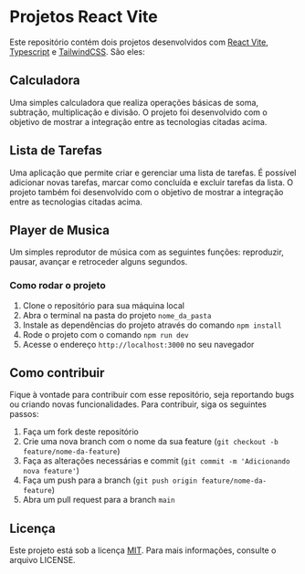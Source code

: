 # Projetos React Vite

Este repositório contém dois projetos desenvolvidos com [React Vite](https://www.google.com/search?q=React%20Vite), [Typescript](https://www.google.com/search?q=Typescript) e [TailwindCSS](https://www.google.com/search?q=TailwindCSS). São eles:

## Calculadora

Uma simples calculadora que realiza operações básicas de soma, subtração, multiplicação e divisão. O projeto foi desenvolvido com o objetivo de mostrar a integração entre as tecnologias citadas acima.

## Lista de Tarefas

Uma aplicação que permite criar e gerenciar uma lista de tarefas. É possível adicionar novas tarefas, marcar como concluída e excluir tarefas da lista. O projeto também foi desenvolvido com o objetivo de mostrar a integração entre as tecnologias citadas acima.

## Player de Musica

Um simples reprodutor de música com as seguintes funções: reproduzir, pausar, avançar e retroceder alguns segundos.

### Como rodar o projeto

1. Clone o repositório para sua máquina local
2. Abra o terminal na pasta do projeto `nome_da_pasta`
3. Instale as dependências do projeto através do comando `npm install`
4. Rode o projeto com o comando `npm run dev`
5. Acesse o endereço `http://localhost:3000` no seu navegador

## Como contribuir

Fique à vontade para contribuir com esse repositório, seja reportando bugs ou criando novas funcionalidades. Para contribuir, siga os seguintes passos:

1. Faça um fork deste repositório
2. Crie uma nova branch com o nome da sua feature (`git checkout -b feature/nome-da-feature`)
3. Faça as alterações necessárias e commit (`git commit -m 'Adicionando nova feature'`)
4. Faça um push para a branch (`git push origin feature/nome-da-feature`)
5. Abra um pull request para a branch `main`

## Licença

Este projeto está sob a licença [MIT](https://www.google.com/search?q=MIT). Para mais informações, consulte o arquivo LICENSE.